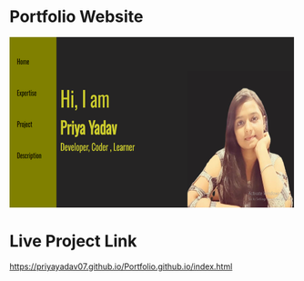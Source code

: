 # Portfolio Website

<img src="Screenshot 2024-01-19 221056.png" height="300px" width="500px">

# Live Project Link
https://priyayadav07.github.io/Portfolio.github.io/index.html

